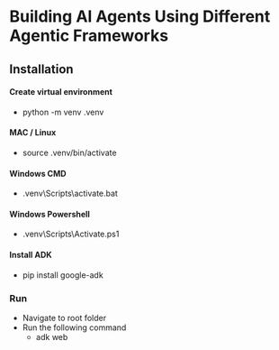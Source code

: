 # Building AI Agents Using Different Agentic Frameworks 

## Installation

#### Create virtual environment
- python -m venv .venv
#### MAC / Linux
- source .venv/bin/activate
#### Windows CMD
- .venv\Scripts\activate.bat
#### Windows Powershell
- .venv\Scripts\Activate.ps1

#### Install ADK
- pip install google-adk

### Run
- Navigate to root folder
- Run the following command
    - adk web


